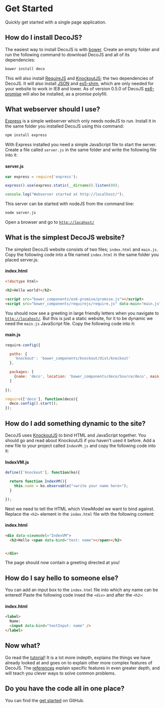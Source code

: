 <meta name="title" content="Get Started - DecoJS">

<div class="jumbotron">
  <h1>Get Started</h1>
  <p>Quickly get started with a single page application.
</div>

## How do I install DecoJS?

The easiest way to install DecoJS is with [bower](https://github.com/bower/bower). Create an empty folder and run the following command to download DecoJS and all of its dependencies:

```bash
bower install deco
```

This will also install [RequireJS](http://requirejs.org) and [KnockoutJS](http://knockoutjs.com); the two dependencies of DecoJS. It will also install [JSON](https://github.com/douglascrockford/JSON-js) and [es5-shim](https://github.com/kriskowal/es5-shim), which are only needed for your website to work in IE8 and lower. As of version 0.5.0 of DecoJS [es6-promise](https://github.com/jakearchibald/es6-promise) will also be installed, as a promise polyfill.

## What webserver should I use?

[Express](http://expressjs.com/) is a simple webserver which only needs nodeJS to run. Install it in the same folder you installed DecoJS using this command:

```bash
npm install express
```

With Express installed you need a simple JavaScript file to start the server. Create a file called `server.js` in the same folder and write the following file into it:

#### server.js
```js
var express = require('express');

express().use(express.static(__dirname)).listen(80);

console.log("Webserver started at http://localhost/");
```

This server can be started with nodeJS from the command line:

```bash
node server.js
```

Open a browser and go to [`http://locahost/`](http://localhost/)

## What is the simplest DecoJS website?

The simplest DecoJS website consists of two files; `index.html` and `main.js`. Copy the following code into a file named `index.html` in the same folder you placed server.js:

#### index.html
```html
<!doctype html>

<h2>Hello world!</h2>

<script src="bower_components/es6-promise/promise.js"></script>
<script src="bower_components/requirejs/require.js" data-main="main.js"></script>
```

You should now see a greeting in large friendly letters when you navigate to [`http://locahost/`](http://localhost/). But this is just a static website, for it to be dynamic we need the `main.js` JavaScript file. Copy the following code into it:

#### main.js
```javascript
require.config({

  paths: {
    'knockout': 'bower_components/knockout/dist/knockout'
  },

  packages: [
    {name: 'deco', location: 'bower_components/deco/Source/deco', main: 'deco'}
  ]
  
});

require(['deco'], function(deco){
  deco.config().start();
});
```

## How do I add something dynamic to the site?

DecoJS uses [KnockoutJS](http://knockoutjs.com) to bind HTML and JavaScript together. You should go and read about KnockoutJS if you haven't used it before. 
Add a new file to your project called `IndexVM.js` and copy the following code into it:

#### IndexVM.js
```javascript
define(['knockout'], function(ko){

  return function IndexVM(){
    this.name = ko.observable("<write your name here>");
  }

});
```

Next we need to tell the HTML which ViewModel we want to bind against. Replace the `<h2>` element in the `index.html` file with the following content:

#### index.html
```html
<div data-viewmodel="IndexVM">
  <h2>Hello <span data-bind="text: name"></span></h2>


</div>
```

The page should now contain a greeting directed at you!

## How do I say hello to someone else?

You can add an input box to the `index.html` file into which any name can be entered! Paste the following code insed the `<div>` and after the `<h2>`:

#### index.html
```html
<label>
  Name: 
  <input data-bind="textInput: name" />
</label>
```

## Now what?

Go read the [tutorial](#/tutorial/)! It is a lot more indepth, explains the things we have already looked at and goes on to explain other more complex features of DecoJS. The [references](#/reference/) explain specific features in even greater depth, and will teach you clever ways to solve common problems.

## Do you have the code all in one place?

You can find the [get started](https://github.com/decojs/GetStarted) on GitHub.